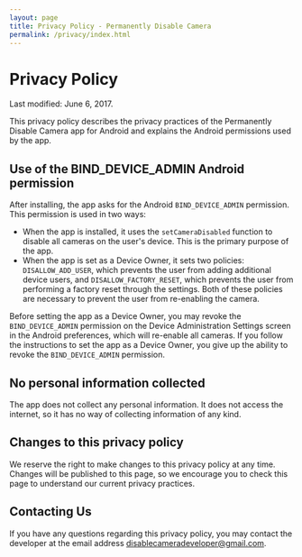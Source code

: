 ```yaml
---
layout: page
title: Privacy Policy - Permanently Disable Camera
permalink: /privacy/index.html
---
```


# Privacy Policy

Last modified: June 6, 2017.

This privacy policy describes the privacy practices of the Permanently Disable
Camera app for Android and explains the Android permissions used by the app.

## Use of the BIND_DEVICE_ADMIN Android permission

After installing, the app asks for the Android `BIND_DEVICE_ADMIN` permission.
This permission is used in two ways:

* When the app is installed, it uses the `setCameraDisabled` function to disable
  all cameras on the user's device. This is the primary purpose of the app.
* When the app is set as a Device Owner, it sets two policies:
  `DISALLOW_ADD_USER`, which prevents the user from adding additional device
  users, and `DISALLOW_FACTORY_RESET`, which prevents the user from performing
  a factory reset through the settings. Both of these policies are necessary to
  prevent the user from re-enabling the camera.

Before setting the app as a Device Owner, you may revoke the `BIND_DEVICE_ADMIN`
permission on the Device Administration Settings screen in the Android
preferences, which will re-enable all cameras. If you follow the instructions to
set the app as a Device Owner, you give up the ability to revoke the
`BIND_DEVICE_ADMIN` permission.

## No personal information collected

The app does not collect any personal information. It does not access the
internet, so it has no way of collecting information of any kind.

## Changes to this privacy policy

We reserve the right to make changes to this privacy policy at any time. Changes
will be published to this page, so we encourage you to check this page to
understand our current privacy practices.

## Contacting Us

If you have any questions regarding this privacy policy, you may contact the
developer at the email address
[disablecameradeveloper@gmail.com](mailto:disablecameradeveloper@gmail.com).